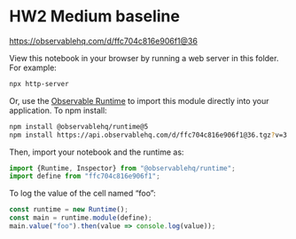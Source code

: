 # HW2 Medium baseline

https://observablehq.com/d/ffc704c816e906f1@36

View this notebook in your browser by running a web server in this folder. For
example:

~~~sh
npx http-server
~~~

Or, use the [Observable Runtime](https://github.com/observablehq/runtime) to
import this module directly into your application. To npm install:

~~~sh
npm install @observablehq/runtime@5
npm install https://api.observablehq.com/d/ffc704c816e906f1@36.tgz?v=3
~~~

Then, import your notebook and the runtime as:

~~~js
import {Runtime, Inspector} from "@observablehq/runtime";
import define from "ffc704c816e906f1";
~~~

To log the value of the cell named “foo”:

~~~js
const runtime = new Runtime();
const main = runtime.module(define);
main.value("foo").then(value => console.log(value));
~~~
